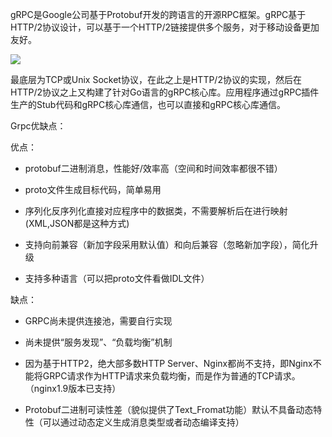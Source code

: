gRPC是Google公司基于Protobuf开发的跨语言的开源RPC框架。gRPC基于HTTP/2协议设计，可以基于一个HTTP/2链接提供多个服务，对于移动设备更加友好。

![](D:/download/youdaonote-pull-master/data/Technology/RPC/GRPC/images/B4D9E4C75D4441A1AB2DD6404E5D182Aimage.png)

最底层为TCP或Unix Socket协议，在此之上是HTTP/2协议的实现，然后在HTTP/2协议之上又构建了针对Go语言的gRPC核心库。应用程序通过gRPC插件生产的Stub代码和gRPC核心库通信，也可以直接和gRPC核心库通信。



Grpc优缺点：

优点：

- protobuf二进制消息，性能好/效率高（空间和时间效率都很不错）

- proto文件生成目标代码，简单易用

- 序列化反序列化直接对应程序中的数据类，不需要解析后在进行映射(XML,JSON都是这种方式)

- 支持向前兼容（新加字段采用默认值）和向后兼容（忽略新加字段），简化升级

- 支持多种语言（可以把proto文件看做IDL文件）

缺点：

- GRPC尚未提供连接池，需要自行实现

- 尚未提供“服务发现”、“负载均衡”机制

- 因为基于HTTP2，绝大部多数HTTP Server、Nginx都尚不支持，即Nginx不能将GRPC请求作为HTTP请求来负载均衡，而是作为普通的TCP请求。（nginx1.9版本已支持）

- Protobuf二进制可读性差（貌似提供了Text_Fromat功能）默认不具备动态特性（可以通过动态定义生成消息类型或者动态编译支持）


